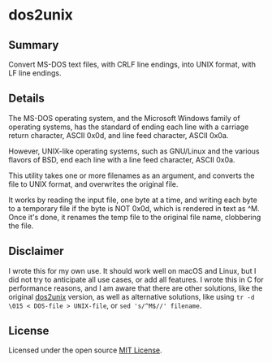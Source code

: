 # dos2unix

## Summary

Convert MS-DOS text files, with CRLF line endings, into UNIX format, with LF line endings.

## Details

The MS-DOS operating system, and the Microsoft Windows family of operating systems, has 
the standard of ending each line with a carriage return character, ASCII 0x0d, and line 
feed character, ASCII 0x0a. 

However, UNIX-like operating systems, such as GNU/Linux and the various flavors of BSD, 
end each line with a line feed character, ASCII 0x0a.

This utility takes one or more filenames as an argument, and converts the file to UNIX
format, and overwrites the original file. 

It works by reading the input file, one byte at a time, and writing each byte to a 
temporary file if the byte is NOT 0x0d, which is rendered in text as ^M. Once it's done,
it renames the temp file to the original file name, clobbering the file. 

## Disclaimer

I wrote this for my own use. It should work well on macOS and Linux, but I did not try
to anticipate all use cases, or add all features. I wrote this in C for performance reasons, 
and I am aware that there are other solutions, like the original
[dos2unix](https://waterlan.home.xs4all.nl/dos2unix.html) version, as well as alternative
solutions, like using `tr -d \015 < DOS-file > UNIX-file`, or `sed 's/^M$//' filename`.

## License 

Licensed under the open source [MIT License](https://opensource.org/licenses/MIT).

